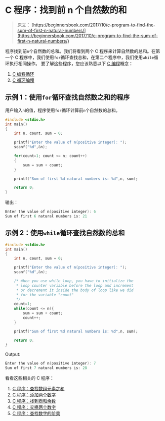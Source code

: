 # C 程序：找到前 n 个自然数的和

> 原文： [https://beginnersbook.com/2017/10/c-program-to-find-the-sum-of-first-n-natural-numbers/](https://beginnersbook.com/2017/10/c-program-to-find-the-sum-of-first-n-natural-numbers/)

程序找到前`n`个自然数的总和。我们将看到两个 C 程序来计算自然数的总和。在第一个 C 程序中，我们使用`for`循环查找总和，在第二个程序中，我们使用`while`循环执行相同操作。
要了解这些程序，您应该熟悉以下 [C 编程](https://beginnersbook.com/2014/01/c-tutorial-for-beginners-with-examples/)概念：

1.  [C 编程循环](https://beginnersbook.com/2014/01/c-for-loop/)
2.  [C 循环编程](https://beginnersbook.com/2014/01/c-while-loop/)

## 示例 1：使用`for`循环查找自然数之和的程序

用户输入`n`的值，程序使用`for`循环计算前`n`个自然数的总和。

```c
#include <stdio.h>
int main()
{
    int n, count, sum = 0;

    printf("Enter the value of n(positive integer): ");
    scanf("%d",&n);

    for(count=1; count <= n; count++)
    {
        sum = sum + count;
    }

    printf("Sum of first %d natural numbers is: %d",n, sum);

    return 0;
}
```

输出：

```c
Enter the value of n(positive integer): 6
Sum of first 6 natural numbers is: 21
```

## 示例 2：使用`while`循环查找自然数的总和

```c
#include <stdio.h>
int main()
{
    int n, count, sum = 0;

    printf("Enter the value of n(positive integer): ");
    scanf("%d",&n);

    /* When you use while loop, you have to initialize the
     * loop counter variable before the loop and increment
     * or decrement it inside the body of loop like we did 
     * for the variable "count"
     */
    count=1;
    while(count <= n){
    	sum = sum + count;
    	count++;
    }

    printf("Sum of first %d natural numbers is: %d",n, sum);

    return 0;
}
```

Output:

```c
Enter the value of n(positive integer): 7
Sum of first 7 natural numbers is: 28
```

看看这些相关的 C 程序：

1.  [C 程序：查找数组元素之和](https://beginnersbook.com/2014/06/c-program-to-find-sum-of-array-elements-using-pointers-recursion-functions/)
2.  [C 程序：添加两个数字](https://beginnersbook.com/2017/09/c-program-to-add-two-numbers/)
3.  [C 程序：找到商和余数](https://beginnersbook.com/2017/09/c-program-to-find-quotient-and-remainder/)
4.  [C 程序：交换两个数字](https://beginnersbook.com/2017/09/c-program-to-swap-two-numbers/)
5.  [C 程序：查找数字的阶乘](https://beginnersbook.com/2014/06/c-program-to-find-factorial-of-number-using-recursion/)